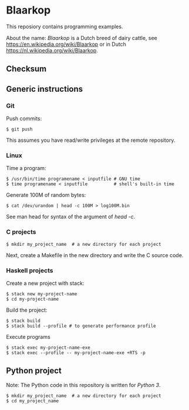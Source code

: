 # Blaarkop

This reposiory contains programming examples.

About the name: *Blaarkop* is a Dutch breed of dairy cattle, see
https://en.wikipedia.org/wiki/Blaarkop or in Dutch
https://nl.wikipedia.org/wiki/Blaarkop.

## Checksum



## Generic instructions

### Git

Push commits:

    $ git push

This assumes you have read/write privileges at the remote repository.

### Linux

Time a program:

    $ /usr/bin/time programename < inputfile # GNU time
    $ time programename < inputfile          # shell's built-in time

Generate 100M of random bytes:

    $ cat /dev/urandom | head -c 100M > log100M.bin

See man head for syntax of the argument of *head -c*.

### C projects

    $ mkdir my_project_name  # a new directory for each project
	
Next, create a Makefile in the new directory and write the C source
code.

### Haskell projects

Create a new project with stack:

    $ stack new my-project-name
	$ cd my-project-name

Build the project:

    $ stack build
	$ stack build --profile # to generate performance profile
	
Execute programs

    $ stack exec my-project-name-exe
	$ stack exec --profile -- my-project-name-exe +RTS -p
	
## Python project

Note: The Python code in this repository is written for *Python 3*.

    $ mkdir my_project_name  # a new directory for each project
    $ cd my_project_name

